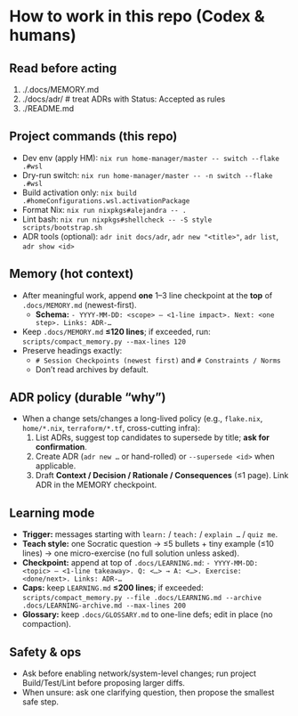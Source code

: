 # How to work in this repo (Codex & humans)

## Read before acting
1) ./.docs/MEMORY.md
2) ./docs/adr/          # treat ADRs with Status: Accepted as rules
3) ./README.md

## Project commands (this repo)
- Dev env (apply HM): `nix run home-manager/master -- switch --flake .#wsl`
- Dry-run switch: `nix run home-manager/master -- -n switch --flake .#wsl`
- Build activation only: `nix build .#homeConfigurations.wsl.activationPackage`
- Format Nix: `nix run nixpkgs#alejandra -- .`
- Lint bash: `nix run nixpkgs#shellcheck -- -S style scripts/bootstrap.sh`
- ADR tools (optional): `adr init docs/adr`, `adr new "<title>"`, `adr list`, `adr show <id>`

## Memory (hot context)
- After meaningful work, append **one** 1–3 line checkpoint at the **top** of `.docs/MEMORY.md` (newest-first).
  - **Schema:** `- YYYY-MM-DD: <scope> — <1-line impact>. Next: <one step>. Links: ADR-…`
- Keep `.docs/MEMORY.md` **≤120 lines**; if exceeded, run:
  `scripts/compact_memory.py --max-lines 120`
- Preserve headings exactly:
  - `# Session Checkpoints (newest first)` and `# Constraints / Norms`
  - Don’t read archives by default.

## ADR policy (durable “why”)
- When a change sets/changes a long-lived policy (e.g., `flake.nix`, `home/*.nix`, `terraform/*.tf`, cross-cutting infra):
  1) List ADRs, suggest top candidates to supersede by title; **ask for confirmation**.
  2) Create ADR (`adr new …` or hand-rolled) or `--supersede <id>` when applicable.
  3) Draft **Context / Decision / Rationale / Consequences** (≤1 page). Link ADR in the MEMORY checkpoint.

## Learning mode
- **Trigger:** messages starting with `learn:` / `teach:` / `explain …` / `quiz me`.
- **Teach style:** one Socratic question → ≤5 bullets + tiny example (≤10 lines) → one micro-exercise (no full solution unless asked).
- **Checkpoint:** append at top of `.docs/LEARNING.md`:
  `- YYYY-MM-DD: <topic> — <1-line takeaway>. Q: <…> → A: <…>. Exercise: <done/next>. Links: ADR-…`
- **Caps:** keep `LEARNING.md` **≤200 lines**; if exceeded:
  `scripts/compact_memory.py --file .docs/LEARNING.md --archive .docs/LEARNING-archive.md --max-lines 200`
- **Glossary:** keep `.docs/GLOSSARY.md` to one-line defs; edit in place (no compaction).

## Safety & ops
- Ask before enabling network/system-level changes; run project Build/Test/Lint before proposing larger diffs.
- When unsure: ask one clarifying question, then propose the smallest safe step.
